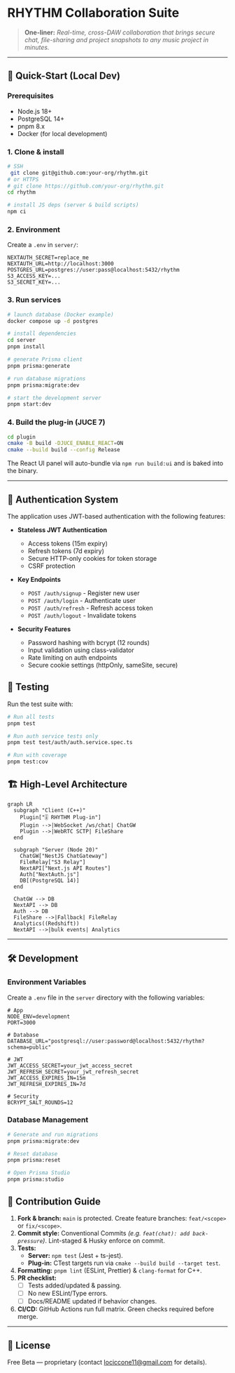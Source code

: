 # RHYTHM Collaboration Suite

> **One-liner:** *Real-time, cross-DAW collaboration that brings secure chat, file-sharing and project snapshots to any music project in minutes.*

---

## 🚀 Quick-Start (Local Dev)

### Prerequisites
- Node.js 18+
- PostgreSQL 14+
- pnpm 8.x
- Docker (for local development)

### 1. Clone & install
```bash
# SSH
 git clone git@github.com:your-org/rhythm.git
# or HTTPS
# git clone https://github.com/your-org/rhythm.git
cd rhythm

# install JS deps (server & build scripts)
npm ci
```

### 2. Environment
Create a `.env` in `server/`:
```env
NEXTAUTH_SECRET=replace_me
NEXTAUTH_URL=http://localhost:3000
POSTGRES_URL=postgres://user:pass@localhost:5432/rhythm
S3_ACCESS_KEY=...
S3_SECRET_KEY=...
```

### 3. Run services
```bash
# launch database (Docker example)
docker compose up -d postgres

# install dependencies
cd server
pnpm install

# generate Prisma client
pnpm prisma:generate

# run database migrations
pnpm prisma:migrate:dev

# start the development server
pnpm start:dev
```

### 4. Build the plug-in (JUCE 7)
```bash
cd plugin
cmake -B build -DJUCE_ENABLE_REACT=ON
cmake --build build --config Release
```
The React UI panel will auto-bundle via `npm run build:ui` and is baked into the binary.

---

## 🔐 Authentication System

The application uses JWT-based authentication with the following features:

- **Stateless JWT Authentication**
  - Access tokens (15m expiry)
  - Refresh tokens (7d expiry)
  - Secure HTTP-only cookies for token storage
  - CSRF protection

- **Key Endpoints**
  - `POST /auth/signup` - Register new user
  - `POST /auth/login` - Authenticate user
  - `POST /auth/refresh` - Refresh access token
  - `POST /auth/logout` - Invalidate tokens

- **Security Features**
  - Password hashing with bcrypt (12 rounds)
  - Input validation using class-validator
  - Rate limiting on auth endpoints
  - Secure cookie settings (httpOnly, sameSite, secure)

## 🧪 Testing

Run the test suite with:
```bash
# Run all tests
pnpm test

# Run auth service tests only
pnpm test test/auth/auth.service.spec.ts

# Run with coverage
pnpm test:cov
```

## 🏗️ High-Level Architecture
```mermaid
graph LR
  subgraph "Client (C++)"
    Plugin["🎚️ RHYTHM Plug-in"]
    Plugin -->|WebSocket /ws/chat| ChatGW
    Plugin -->|WebRTC SCTP| FileShare
  end

  subgraph "Server (Node 20)"
    ChatGW["NestJS ChatGateway"]
    FileRelay["S3 Relay"]
    NextAPI["Next.js API Routes"]
    Auth["NextAuth.js"]
    DB[(PostgreSQL 14)]
  end

  ChatGW --> DB
  NextAPI --> DB
  Auth --> DB
  FileShare -->|Fallback| FileRelay
  Analytics((Redshift))
  NextAPI -->|bulk events| Analytics
```

---

## 🛠️ Development

### Environment Variables
Create a `.env` file in the `server` directory with the following variables:

```env
# App
NODE_ENV=development
PORT=3000

# Database
DATABASE_URL="postgresql://user:password@localhost:5432/rhythm?schema=public"

# JWT
JWT_ACCESS_SECRET=your_jwt_access_secret
JWT_REFRESH_SECRET=your_jwt_refresh_secret
JWT_ACCESS_EXPIRES_IN=15m
JWT_REFRESH_EXPIRES_IN=7d

# Security
BCRYPT_SALT_ROUNDS=12
```

### Database Management

```bash
# Generate and run migrations
pnpm prisma:migrate:dev

# Reset database
pnpm prisma:reset

# Open Prisma Studio
pnpm prisma:studio
```

## 🤝 Contribution Guide

1. **Fork & branch:** `main` is protected. Create feature branches: `feat/<scope>` or `fix/<scope>`.
2. **Commit style:** Conventional Commits *(e.g. `feat(chat): add back-pressure`)*. Lint-staged & Husky enforce on commit.
3. **Tests:**
   - **Server:** `npm test` (Jest + ts-jest).
   - **Plug-in:** CTest targets run via `cmake --build build --target test`.
4. **Formatting:** `pnpm lint` (ESLint, Prettier) & `clang-format` for C++.
5. **PR checklist:**
   - [ ] Tests added/updated & passing.
   - [ ] No new ESLint/Type errors.
   - [ ] Docs/README updated if behavior changes.
6. **CI/CD:** GitHub Actions run full matrix. Green checks required before merge.

---

## 📜 License
Free Beta — proprietary (contact <lociccone11@gmail.com> for details).
